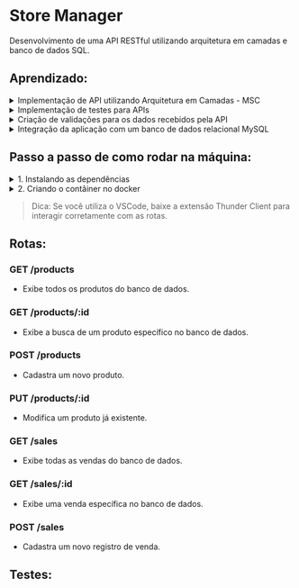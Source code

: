# Store Manager
Desenvolvimento de uma API RESTful utilizando arquitetura em camadas e banco de dados SQL.

## Aprendizado:
<details>
<summary>
Implementação de API utilizando Arquitetura em Camadas - MSC
</summary>
</details>

<details>
<summary>
Implementação de testes para APIs
</summary>
</details>

<details>
<summary>
Criação de validações para os dados recebidos pela API
</summary>
</details>

<details>
<summary>
Integração da aplicação com um banco de dados relacional MySQL
</summary>
</details>

## Passo a passo de como rodar na máquina:
<details>
<summary>
1. Instalando as dependências
</summary>
Abra o terminal e rode o comando 'npm install';
</details>

<details>
<summary>
2. Criando o contâiner no docker
</summary>
- Certifique-se de que sua porta 3001 está liberada. Para conferir, basta rodar o comando 'docker ps'. Caso esteja ocupada, rode o comando `docker stop nome_do_seu_container`. 

- Escreva em seu terminal `docker-compose up -d` e aguarde uns segundos.

- Agora é só rodar o comando `docker logs -n 20 -f store_manager` e a aplicação estará em execução.
</details>

> Dica: Se você utiliza o VSCode, baixe a extensão Thunder Client para interagir corretamente com as rotas.

## Rotas:
### GET /products
- Exibe todos os produtos do banco de dados.
### GET /products/:id
- Exibe a busca de um produto específico no banco de dados.
### POST /products
- Cadastra um novo produto.
### PUT /products/:id
- Modifica um produto já existente.
### GET /sales
- Exibe todas as vendas do banco de dados.
### GET /sales/:id
- Exibe uma venda específica no banco de dados.
### POST /sales
- Cadastra um novo registro de venda.


## Testes:

